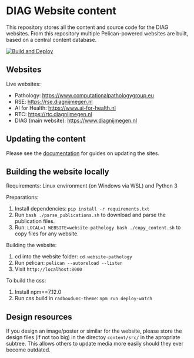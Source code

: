 # DIAG Website content

This repository stores all the content and source code for the DIAG websites. From this repository multiple Pelican-powered websites are built, based on a central content database.

[![Build and Deploy](https://github.com/DIAGNijmegen/website-content/workflows/Build%20and%20Deploy/badge.svg)](https://github.com/DIAGNijmegen/website-content/actions)


## Websites

Live websites:

- Pathology: https://www.computationalpathologygroup.eu
- RSE: https://rse.diagnijmegen.nl
- AI for Health: https://www.ai-for-health.nl
- RTC: https://rtc.diagnijmegen.nl
- DIAG (main website): https://www.diagnijmegen.nl

## Updating the content

Please see the [documentation](https://github.com/DIAGNijmegen/website-content/tree/master/docs) for guides on updating the sites.

## Building the website locally

Requirements: Linux environment (on Windows via WSL) and Python 3

Preparations:
1. Install dependencies: `pip install -r requirements.txt`
2. Run `bash ./parse_publications.sh` to download and parse the publication files.
3. Run: `LOCAL=1 WEBSITE=website-pathology bash ./copy_content.sh` to copy files for any website.

Building the website:
1. cd into the website folder: `cd website-pathology`
2. Run pelican: `pelican --autoreload --listen`
3. Visit `http://localhost:8000`

To build the css:
1. Install npm==7.12.0 
2. Run css build in `radboudumc-theme`: `npm run deploy-watch`

## Design resources

If you design an image/poster or similar for the website, please store the
design files (if not too big) in the directoy `content/src/` in the apropriate
subtree. This allows others to update media more easily should they ever become
outdated.
